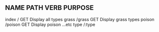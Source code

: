 ## NAME      PATH       VERB      PURPOSE
index        /          GET      Display all types
grass        /grass     GET      Display grass types
poison       /poison    GET      Display poison
...etc
type       /:type